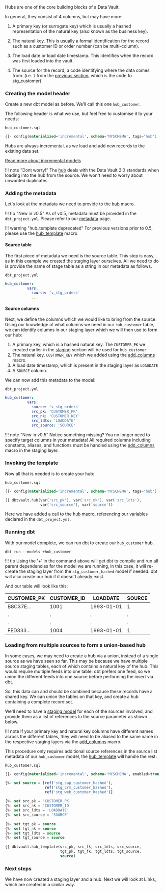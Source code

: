 Hubs are one of the core building blocks of a Data Vault. 

In general, they consist of 4 columns, but may have more: 

1. A primary key (or surrogate key) which is usually a hashed representation of the natural key (also known as the business key).

2. The natural key. This is usually a formal identification for the record such as a customer ID or 
order number (can be multi-column).

3. The load date or load date timestamp. This identifies when the record was first loaded into the vault.

4. The source for the record, a code identifying where the data comes from. 
(i.e. ```1``` from the [previous section](staging.md#adding-the-footer), which is the code fo stg_customer)

### Creating the model header

Create a new dbt model as before. We'll call this one ```hub_customer```. 

The following header is what we use, but feel free to customise it to your needs:

```hub_customer.sql```
```sql
{{- config(materialized='incremental', schema='MYSCHEMA', tags='hub') -}}
```

Hubs are always incremental, as we load and add new records to the existing data set. 

[Read more about incremental models](https://docs.getdbt.com/v0.15.0/docs/configuring-incremental-models)

!!! note "Dont worry!" 
    The [hub](macros.md#hub) deals with the Data Vault
    2.0 standards when loading into the hub from the source. We won't need to worry about unwanted duplicates.
    
### Adding the metadata

Let's look at the metadata we need to provide to the [hub](macros.md#hub) macro.

!!! tip "New in v0.5"
    As of v0.5, metadata must be provided in the ```dbt_project.yml```. Please refer to our [metadata](metadata.md) page.

!!! warning "hub_template deprecated"
    For previous versions prior to 0.5, please use the [hub_template](macros.md#hub_template) macro. 
    

#### Source table

The first piece of metadata we need is the source table. This step is easy, as in this example we created the 
staging layer ourselves. All we need to do is provide the name of stage table as a string in our metadata as follows.

```dbt_project.yml```

```yaml
hub_customer:
          vars:
            source: 'v_stg_orders'
            ...
```

#### Source columns

Next, we define the columns which we would like to bring from the source.
Using our knowledge of what columns we need in our  ```hub_customer``` table, we can identify columns in our
staging layer which we will then use to form our hub:

1. A primary key, which is a hashed natural key. The ```CUSTOMER_PK``` we created earlier in the [staging](staging.md) 
section will be used for ```hub_customer```.
2. The natural key, ```CUSTOMER_KEY``` which we added using the [add_columns](macros.md#add_columns) macro.
3. A load date timestamp, which is present in the staging layer as ```LOADDATE``` 
4. A ```SOURCE``` column.

We can now add this metadata to the model:

```dbt_project.yml```

```yaml hl_lines="4 5 6 7"
hub_customer:
          vars:
            source: 'v_stg_orders'
            src_pk: 'CUSTOMER_PK'
            src_nk: 'CUSTOMER_KEY'
            src_ldts: 'LOADDATE'
            src_source: 'SOURCE'
```

!!! note "New in v0.5"
    Notice something missing? You no longer need to specify target columns in your metadata! All required columns 
    including constants, aliases, and functions must be handled using the [add_columns](macros.md#add_columns) macro
    in the staging layer.  

### Invoking the template 

Now all that is needed is to create your hub:

```hub_customer.sql```                                                                 
```sql hl_lines="3 4"                                                             
{{- config(materialized='incremental', schema='MYSCHEMA', tags='hub') -}}

{{ dbtvault.hub(var('src_pk'), var('src_nk'), var('src_ldts'),
                var('src_source'), var('source'))                      }}
```

Here we have added a call to the [hub](macros.md#hub) macro, referencing our variables declared in the 
```dbt_project.yml```.

### Running dbt

With our model complete, we can run dbt to create our ```hub_customer``` hub.

```dbt run --models +hub_customer```

!!! tip
    Using the '+' in the command above will get dbt to compile and run all parent dependencies for the model we are 
    running, in this case, it will re-create the staging layer from the ```stg_customer_hashed``` model if needed. 
    dbt will also create our hub if it doesn't already exist.
    
And our table will look like this:

| CUSTOMER_PK  | CUSTOMER_ID  | LOADDATE   | SOURCE       |
| ------------ | ------------ | ---------- | ------------ |
| B8C37E...    | 1001         | 1993-01-01 | 1            |
| .            | .            | .          | .            |
| .            | .            | .          | .            |
| FED333...    | 1004         | 1993-01-01 | 1            |

### Loading from multiple sources to form a union-based hub

In some cases, we may need to create a hub via a union, instead of a single source as we have seen so far.
This may be because we have multiple source staging tables, each of which contains a natural key of the hub. 
This would require multiple feeds into one table: dbt prefers one feed, 
so we union the different feeds into one source before performing the insert via dbt. 

So, this data can and should be combined because these records have a shared key. 
We can union the tables on that key, and create a hub containing a complete record set.

We'll need to have a [staging model](staging.md) for each of the sources involved, 
and provide them as a list of references to the source parameter as shown below.

!!! note
    If your primary key and natural key columns have different names across the different
    tables, they will need to be aliased to the same name in the respective staging layers 
    via the [add_columns](macros.md#add_columns) macro.

This procedure only requires additional source references in the source list
metadata of our ```hub_customer``` model, the [hub_template](macros.md#hub_template) will handle the rest:

```hub_customer.sql```
```sql hl_lines="3 4 5"      
{{- config(materialized='incremental', schema='MYSCHEMA', enabled=true, tags=['hub', 'union']) -}}

{%- set source = [ref('stg_sap_customer_hashed'),                                              
                  ref('stg_crm_customer_hashed'),                                              
                  ref('stg_web_customer_hashed')]                                              -%}
                                                                                 
{%- set src_pk = 'CUSTOMER_PK'                                                                 -%}
{%- set src_nk = 'CUSTOMER_ID'                                                                 -%}
{%- set src_ldts = 'LOADDATE'                                                                  -%}
{%- set src_source = 'SOURCE'                                                                  -%}
                                                                                               
{%- set tgt_pk = source                                                                        -%}
{%- set tgt_nk = source                                                                        -%}
{%- set tgt_ldts = source                                                                      -%}
{%- set tgt_source = source                                                                    -%}
                                                                                               
{{ dbtvault.hub_template(src_pk, src_fk, src_ldts, src_source,                                 
                         tgt_pk, tgt_fk, tgt_ldts, tgt_source,                                 
                         source)                                                                }}
```

### Next steps

We have now created a staging layer and a hub. Next we will look at Links, which are created in a similar way.